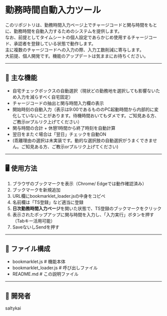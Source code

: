 # 勤務時間自動入力ツール

このリポジトリは、勤務時間入力ページ上でチャージコードと関与時間をもとに、勤務時間を自動入力するためのシステムを提供します。<br>
なお、前提としてタイムシートの個人設定であらかじめ使用するチャージコード、承認者を登録している状態で動作します。<br>
主に複数のチャージコードへの入力の際、入力工数削減に寄与します。<br>
大前提、個人開発です。機能のアップデートは気ままにお待ちください。

---

## 🔧 主な機能

- 自宅チェックボックスの自動選択（現状どの勤務地を選択しても影響ないため入力を減らすべく自宅固定）
- チャージコードの抽出と関与時間入力欄の表示
- 開始時刻の自動入力（表示は9:00であるもののPC起動時間から内部的に変化していないことがあります。待機時間おいてもダメです。ご知見ある方、ご教示orプルリク上げてください）
- 関与時間の合計 + 休憩1時間から終了時刻を自動計算
- 翌日をまたぐ場合は「翌日」チェックを自動ON
- (乖離理由の選択は未実装です。動的な選択肢の自動選択がうまくできません。ご知見ある方、ご教示orプルリク上げてください)

---

## 🖥️ 使用方法

1. ブラウザのブックマークを表示（Chrome/ Edgeでは動作確認済み）
2. ブックマークを新規追加
3. URL欄にbookmarklet_loader.jsの中身をコピペ
4. 名前欄は「TS登録」など適当に登録
5. **日次勤務時間入力ページ**を開いた状態で、TS登録のブックマークをクリック
6. 表示されたポップアップに関与時間を入力し、「入力実行」ボタンを押す（Tabキー活用可能）
7. SaveないしSendを押す

---

## 📁 ファイル構成
- bookmarklet.js         # 機能本体
- bookmarklet_loader.js  # 呼び出しファイル
- README.md              # この説明ファイル

---

## 👤 開発者
saltykai
